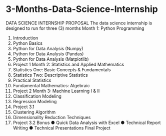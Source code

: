 # 3-Months-Data-Science-Internship
DATA SCIENCE INTERNSHIP PROPOSAL
The data science internship is designed to run for three (3) months
Month 1: Python Programming
1.	Introduction
2.	Python Basics
3.	Python for Data Analysis (Numpy)
4.	Python for Data Analysis (Pandas)
5.	Python for Data Analysis (Matplotlib)
6.	Project 1
Month 2: Statistics and Applied Mathematics
1.	Statistics One: Basic Concepts & Fundamentals
2.	Statistics Two: Descriptive Statistics 
3.	Practical Statistics
4.	Fundamental Mathematics: Algebraic 
5.	Project 2
Month 3: Machine Learning I & II
1.	Classification Modeling
2.	Regression Modeling
3.	Project 3.1
4.	Clustering Algorithm
5.	Dimensionality Reduction Techniques 
6.	Project 3.2
Bonus
●	Quick Data Analysis with Excel
●	Technical Report Writing 
●	Technical Presentations
Final Project
